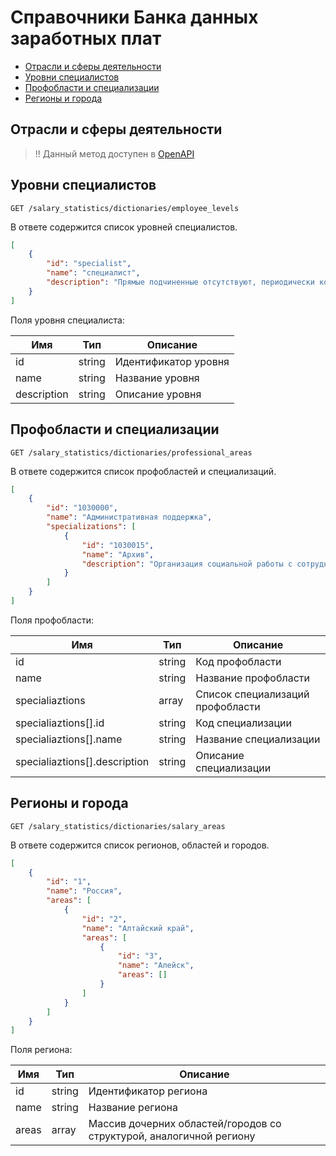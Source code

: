 # Справочники Банка данных заработных плат

* [Отрасли и сферы деятельности](#salary-industries)
* [Уровни специалистов](#employee-levels)
* [Профобласти и специализации](#professional-areas)
* [Регионы и города](#salary-areas)

<a name="salary-industries"></a>
## Отрасли и сферы деятельности

> !! Данный метод доступен в [OpenAPI](https://api.hh.ru/openapi/redoc#tag/Spravochniki-Banka-dannyh-zarabotnyh-plat/operation/get-salary-industries)
 
<a name="employee-levels"></a>
## Уровни специалистов

```
GET /salary_statistics/dictionaries/employee_levels
```

В ответе содержится список уровней специалистов.

```json
[
    {
        "id": "specialist",
        "name": "специалист",
        "description": "Прямые подчиненные отсутствуют, периодически координирует работу других сотрудников в рамках поставленной задачи."
    }
]
```

Поля уровня специалиста:

Имя | Тип | Описание
--- | --- | ---
id | string | Идентификатор уровня
name | string | Название уровня
description | string | Описание уровня
 
 
<a name="professional-areas"></a>
## Профобласти и специализации

```
GET /salary_statistics/dictionaries/professional_areas
```

В ответе содержится список профобластей и специализаций.

```json
[
    {
        "id": "1030000",
        "name": "Административная поддержка",
        "specializations": [
            {
                "id": "1030015",
                "name": "Архив",
                "description": "Организация социальной работы с сотрудниками, распределение фонда материальной и социальной помощи"
            }
        ]
    }
]
```

Поля профобласти:

Имя | Тип | Описание
--- | --- | ---
id | string | Код профобласти
name | string | Название профобласти
specialiaztions | array | Список специализаций профобласти
specialiaztions[].id | string | Код специализации
specialiaztions[].name | string | Название специализации
specialiaztions[].description | string | Описание специализации


<a name="salary-areas"></a>
## Регионы и города

```
GET /salary_statistics/dictionaries/salary_areas
```

В ответе содержится список регионов, областей и городов.

```json
[
    {
        "id": "1",
        "name": "Россия",
        "areas": [
            {
                "id": "2",
                "name": "Алтайский край",
                "areas": [
                    {
                        "id": "3",
                        "name": "Алейск",
                        "areas": []
                    }
                ]
            }    
        ]
    }
]
```

Поля региона:

Имя | Тип | Описание
--- | --- | ---
id | string | Идентификатор региона
name | string | Название региона
areas | array | Массив дочерних областей/городов со структурой, аналогичной региону
